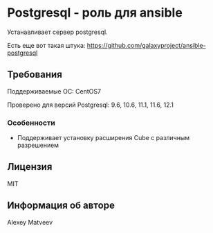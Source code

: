 Postgresql - роль для ansible
=========

Устанавливает сервер postgresql.

Есть еще вот такая штука: https://github.com/galaxyproject/ansible-postgresql

Требования
----------

Поддерживаемые ОС: CentOS7

Проверено для версий Postgresql: 9.6, 10.6, 11.1, 11.6, 12.1

### Особенности

- Поддерживает установку расширения Cube с различным разрешением

Лицензия
-------

MIT

Информация об авторе
------------------

Alexey Matveev

